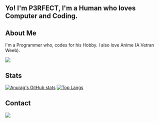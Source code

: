 ## Yo! I'm **P3RFECT**, I'm a Human who loves Computer and Coding.

## About Me
I'm a Programmer who, codes for his Hobby. I also love Anime (A Vetran Weeb).
<p><img src='https://media.giphy.com/media/R4JqZXw5Dm59u/giphy.gif'></p>


## Stats
[![Anurag's GitHub stats](https://github-readme-stats.vercel.app/api?username=P3RFECT01&show_icons=true&theme=gotham)](https://github.com/anuraghazra/github-readme-stats)
[![Top Langs](https://github-readme-stats.vercel.app/api/top-langs/?username=P3RFECT01&layout=compact)](https://github.com/anuraghazra/github-readme-stats)

## Contact
<p><img src="https://img.shields.io/badge/p3rfect_4%20-%237289DA.svg?&style=for-the-badge&logo=discord&logoColor=white"></p>
